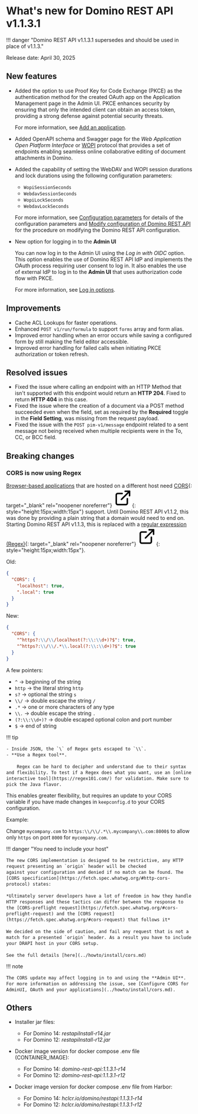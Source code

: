 # What's new for Domino REST API v1.1.3.1

!!! danger "Domino REST API v1.1.3.1 supersedes and should be used in place of v1.1.3."

Release date: April 30, 2025

<!--Release date: April 21, 2025-->

## New features

- Added the option to use Proof Key for Code Exchange (PKCE) as the authentication method for the created OAuth app on the Application Management page in the Admin UI. PKCE enhances security by ensuring that only the intended client can obtain an access token, providing a strong defense against potential security threats.

  For more information, see [Add an application](../references/usingwebui/appui.md#add-an-application).

- Added OpenAPI schema and Swagger page for the _Web Application Open Platform Interface_ or [WOPI](../references/openapidefinitions.md#wopi) protocol that provides a set of endpoints enabling seamless online collaborative editing of document attachments in Domino.

- Added the capability of setting the WebDAV and WOPI session durations and lock durations using the following configuration parameters:

  - `WopiSessionSeconds`
  - `WebdavSessionSeconds`
  - `WopiLockSeconds`
  - `WebdavLockSeconds`

  For more information, see [Configuration parameters](../references/configuration/parameters.md#parameters-in-json-files) for details of the configuration parameters and [Modify configuration of Domino REST API](../howto/install/configparam.md) for the procedure on modifying the Domino REST API configuration.

- New option for logging in to the **Admin UI**

  You can now log in to the Admin UI using the _Log in with OIDC_ option. This option enables the use of Domino REST API IdP and implements the OAuth process requiring user consent to log in. It also enables the use of external IdP to log in to the **Admin UI** that uses authorization code flow with PKCE.

  For more information, see [Log in options](../references/usingwebui/index.md#log-in-options).

## Improvements

- Cache ACL Lookups for faster operations.
- Enhanced `POST v1/run/formula` to support `forms` array and form alias.
- Improved error handling when an error occurs while saving a configured form by still making the field editor accessible.
- Improved error handling for failed calls when initiating PKCE authorization or token refresh.

## Resolved issues

- Fixed the issue where calling an endpoint with an HTTP Method that isn't supported with this endpoint would return an **HTTP 204**. Fixed to return **HTTP 404** in this case.
- Fixed the issue where the creation of a document via a POST method succeeded even when the field, set as required by the **Required** toggle in the **Field Setting**, was missing from the request payload.
- Fixed the issue with the `POST pim-v1/message` endpoint related to a sent message not being received when multiple recipients were in the To, CC, or BCC field.

## Breaking changes

### CORS is now using Regex

[Browser-based applications](../references/usingdominorestapi/keepapplications.md) that are hosted on a different host need [CORS](https://developer.mozilla.org/en-US/docs/Glossary/CORS 'Opens a new tab'){: target="\_blank" rel="noopener noreferrer"}&nbsp;![link image](../assets/images/external-link.svg){: style="height:15px;width:15px"} support. Until Domino REST API v1.1.2, this was done by providing a plain string that a domain would need to end on. Starting Domino REST API v1.1.3, this is replaced with a [regular expression (Regex)](https://en.wikipedia.org/wiki/Regular_expression 'Opens a new tab'){: target="\_blank" rel="noopener noreferrer"}&nbsp;![link image](../assets/images/external-link.svg){: style="height:15px;width:15px"}.

Old:

```json
{
  "CORS": {
    "localhost": true,
    ".local": true
  }
}
```

New:

```json
{
  "CORS": {
    "^https?:\\/\\/localhost(?:\\:\\d+)?$": true,
    "^https?:\\/\\/.*\\.local(?:\\:\\d+)?$": true
  }
}
```

A few pointers:

- `^` &rarr; beginning of the string
- `http` &rarr; the literal string `http`
- `s?` &rarr; optional the string `s`
- `\\/` &rarr; double escape the string `/`
- `.*` &rarr; one or more characters of any type
- `\\.` &rarr; double escape the string `.`
- `(?:\\:\\d+)?` &rarr; double escaped optional colon and port number
- `$` &rarr; end of string

!!! tip

    - Inside JSON, the `\` of Regex gets escaped to `\\`.
    - **Use a Regex tool**.
    
        Regex can be hard to decipher and understand due to their syntax and flexibility. To test if a Regex does what you want, use an [online interactive tool](https://regex101.com/) for validation. Make sure to pick the Java flavor.

This enables greater flexibility, but requires an update to your CORS variable if you have made changes in `keepconfig.d` to your CORS configuration.

Example:

Change `mycompany.com` to `https:\\/\\/.*\\.mycompany\\.com:8000$` to allow only `https` on port `8000` for `mycompany.com`.

!!! danger "You need to include your host"

    The new CORS implementation is designed to be restrictive, any HTTP request presenting an `origin` header will be checked
    against your configuration and denied if no match can be found. The [CORS specification](https://fetch.spec.whatwg.org/#http-cors-protocol) states:

    *Ultimately server developers have a lot of freedom in how they handle HTTP responses and these tactics can differ between the response to the [CORS-preflight request](https://fetch.spec.whatwg.org/#cors-preflight-request) and the [CORS request](https://fetch.spec.whatwg.org/#cors-request) that follows it*

    We decided on the side of caution, and fail any request that is not a match for a presented `origin` header. As a result you have to include your DRAPI host in your CORS setup.

    See the full details [here](../howto/install/cors.md)

!!! note

    The CORS update may affect logging in to and using the **Admin UI**. For more information on addressing the issue, see [Configure CORS for AdminUI, OAuth and your applications](../howto/install/cors.md). 

## Others

- Installer jar files:
    - For Domino 14: _restapiInstall-r14.jar_
    - For Domino 12: _restapiInstall-r12.jar_

- Docker image version for docker compose .env file (CONTAINER_IMAGE):
    - For Domino 14: _domino-rest-api:1.1.3.1-r14_
    - For Domino 12: _domino-rest-api:1.1.3.1-r12_

- Docker image version for docker compose .env file from Harbor:
    - For Domino 14: _hclcr.io/domino/restapi:1.1.3.1-r14_
    - For Domino 12: _hclcr.io/domino/restapi:1.1.3.1-r12_
